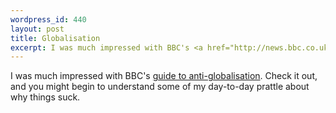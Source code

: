 ```yaml
--- 
wordpress_id: 440
layout: post
title: Globalisation
excerpt: I was much impressed with BBC's <a href="http://news.bbc.co.uk/hi/english/uk/newsid_1305000/1305103.stm">guide to anti-globalisation</a>.  Check it out, and you might begin to understand some of my day-to-day prattle about why things suck.
---
```

I was much impressed with BBC's <a href="http://news.bbc.co.uk/hi/english/uk/newsid_1305000/1305103.stm">guide to anti-globalisation</a>.  Check it out, and you might begin to understand some of my day-to-day prattle about why things suck.
